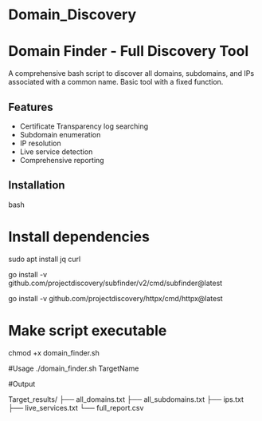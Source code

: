 # Domain_Discovery
# Domain Finder - Full Discovery Tool

A comprehensive bash script to discover all domains, subdomains, and IPs associated with a common name. Basic tool with a fixed function.

## Features
- Certificate Transparency log searching
- Subdomain enumeration
- IP resolution
- Live service detection
- Comprehensive reporting

## Installation
   bash
# Install dependencies
sudo apt install jq curl

go install -v github.com/projectdiscovery/subfinder/v2/cmd/subfinder@latest

go install -v github.com/projectdiscovery/httpx/cmd/httpx@latest

# Make script executable
chmod +x domain_finder.sh
                          

#Usage
./domain_finder.sh TargetName


#Output

Target_results/
├── all_domains.txt
├── all_subdomains.txt
├── ips.txt
├── live_services.txt
└── full_report.csv
